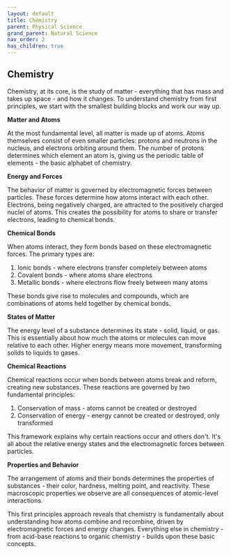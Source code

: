 ```yaml
---
layout: default
title: Chemistry
parent: Physical Science
grand_parent: Natural Science
nav_order: 2
has_children: true
---
```


## Chemistry

Chemistry, at its core, is the study of matter - everything that has mass and takes up space - and how it changes. To understand chemistry from first principles, we start with the smallest building blocks and work our way up.

**Matter and Atoms**

At the most fundamental level, all matter is made up of atoms. Atoms themselves consist of even smaller particles: protons and neutrons in the nucleus, and electrons orbiting around them. The number of protons determines which element an atom is, giving us the periodic table of elements - the basic alphabet of chemistry.

**Energy and Forces**

The behavior of matter is governed by electromagnetic forces between particles. These forces determine how atoms interact with each other. Electrons, being negatively charged, are attracted to the positively charged nuclei of atoms. This creates the possibility for atoms to share or transfer electrons, leading to chemical bonds.

**Chemical Bonds**

When atoms interact, they form bonds based on these electromagnetic forces. The primary types are:
1. Ionic bonds - where electrons transfer completely between atoms
2. Covalent bonds - where atoms share electrons
3. Metallic bonds - where electrons flow freely between many atoms

These bonds give rise to molecules and compounds, which are combinations of atoms held together by chemical bonds.

**States of Matter**

The energy level of a substance determines its state - solid, liquid, or gas. This is essentially about how much the atoms or molecules can move relative to each other. Higher energy means more movement, transforming solids to liquids to gases.

**Chemical Reactions**

Chemical reactions occur when bonds between atoms break and reform, creating new substances. These reactions are governed by two fundamental principles:
1. Conservation of mass - atoms cannot be created or destroyed
2. Conservation of energy - energy cannot be created or destroyed, only transformed

This framework explains why certain reactions occur and others don't. It's all about the relative energy states and the electromagnetic forces between particles.

**Properties and Behavior**

The arrangement of atoms and their bonds determines the properties of substances - their color, hardness, melting point, and reactivity. These macroscopic properties we observe are all consequences of atomic-level interactions.

This first principles approach reveals that chemistry is fundamentally about understanding how atoms combine and recombine, driven by electromagnetic forces and energy changes. Everything else in chemistry - from acid-base reactions to organic chemistry - builds upon these basic concepts.
